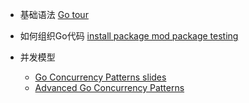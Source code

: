 
- 基础语法 [Go tour](https://go.dev/tour/list)
- 如何组织Go代码 [install package mod package testing](https://go.dev/doc/code)


- 并发模型
  - [Go Concurrency Patterns slides](https://go.dev/talks/2012/concurrency.slide#1)
  - [Advanced Go Concurrency Patterns](https://go.dev/talks/2013/advconc.slide#1)


